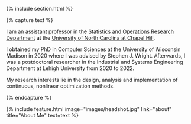 ---
---

{% include section.html %}

{% capture text %}

I am an assistant professor in the [Statistics and Operations Research Department](https://stor.unc.edu) at the [University of North Carolina at Chapel Hill](https://www.unc.edu/).

I obtained my PhD in Computer Sciences at the University of Wisconsin Madison in 2020 where I was advised by Stephen J. Wright. Afterwards, I was a postdoctoral researcher in the Industrial and Systems Engineering Department at Lehigh University from 2020 to 2022.

My research interests lie in the design, analysis and implementation of continuous, nonlinear optimization methods.

{% endcapture %}

{%
  include feature.html
  image="images/headshot.jpg"
  link="about"
  title="About Me"
  text=text
%}
